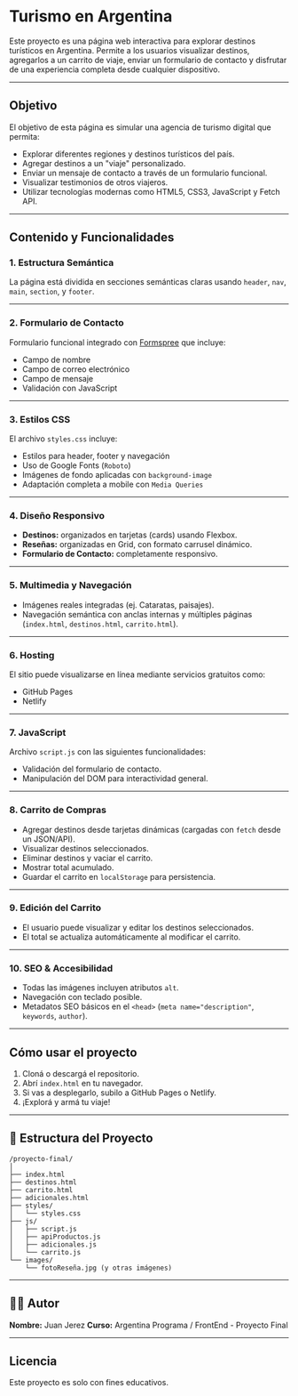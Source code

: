 # Turismo en Argentina

Este proyecto es una página web interactiva para explorar destinos turísticos en Argentina. Permite a los usuarios visualizar destinos, agregarlos a un carrito de viaje, enviar un formulario de contacto y disfrutar de una experiencia completa desde cualquier dispositivo.

---

## Objetivo

El objetivo de esta página es simular una agencia de turismo digital que permita:
- Explorar diferentes regiones y destinos turísticos del país.
- Agregar destinos a un "viaje" personalizado.
- Enviar un mensaje de contacto a través de un formulario funcional.
- Visualizar testimonios de otros viajeros.
- Utilizar tecnologías modernas como HTML5, CSS3, JavaScript y Fetch API.

---

## Contenido y Funcionalidades

### 1. Estructura Semántica
La página está dividida en secciones semánticas claras usando `header`, `nav`, `main`, `section`, y `footer`.

---

### 2. Formulario de Contacto
Formulario funcional integrado con [Formspree](https://formspree.io/) que incluye:
- Campo de nombre
- Campo de correo electrónico
- Campo de mensaje
- Validación con JavaScript

---

### 3. Estilos CSS
El archivo `styles.css` incluye:
- Estilos para header, footer y navegación
- Uso de Google Fonts (`Roboto`)
- Imágenes de fondo aplicadas con `background-image`
- Adaptación completa a mobile con `Media Queries`

---

### 4. Diseño Responsivo
- **Destinos:** organizados en tarjetas (cards) usando Flexbox.
- **Reseñas:** organizadas en Grid, con formato carrusel dinámico.
- **Formulario de Contacto:** completamente responsivo.


---

### 5. Multimedia y Navegación
- Imágenes reales integradas (ej. Cataratas, paisajes).
- Navegación semántica con anclas internas y múltiples páginas (`index.html`, `destinos.html`, `carrito.html`).

---

### 6. Hosting
El sitio puede visualizarse en línea mediante servicios gratuitos como:
- GitHub Pages
- Netlify

---

### 7. JavaScript
Archivo `script.js` con las siguientes funcionalidades:
- Validación del formulario de contacto.
- Manipulación del DOM para interactividad general.

---

### 8. Carrito de Compras
- Agregar destinos desde tarjetas dinámicas (cargadas con `fetch` desde un JSON/API).
- Visualizar destinos seleccionados.
- Eliminar destinos y vaciar el carrito.
- Mostrar total acumulado.
- Guardar el carrito en `localStorage` para persistencia.

---

### 9. Edición del Carrito
- El usuario puede visualizar y editar los destinos seleccionados.
- El total se actualiza automáticamente al modificar el carrito.

---

### 10. SEO & Accesibilidad
- Todas las imágenes incluyen atributos `alt`.
- Navegación con teclado posible.
- Metadatos SEO básicos en el `<head>` (`meta name="description"`, `keywords`, `author`).

---

## Cómo usar el proyecto

1. Cloná o descargá el repositorio.
2. Abrí `index.html` en tu navegador.
3. Si vas a desplegarlo, subilo a GitHub Pages o Netlify.
4. ¡Explorá y armá tu viaje!

---

## 📁 Estructura del Proyecto

```
/proyecto-final/
│
├── index.html
├── destinos.html
├── carrito.html
├── adicionales.html
├── styles/
│   └── styles.css
├── js/
│   ├── script.js
│   ├── apiProductos.js
│   ├── adicionales.js
│   └── carrito.js
└── images/
    └── fotoReseña.jpg (y otras imágenes)
```

---

## 👨‍💻 Autor

**Nombre:** Juan Jerez 
**Curso:** Argentina Programa / FrontEnd - Proyecto Final  

---

## Licencia

Este proyecto es solo con fines educativos.
